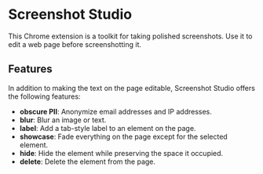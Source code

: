# Screenshot Studio

This Chrome extension is a toolkit for taking polished screenshots. Use it to edit a web page before screenshotting it.

## Features

In addition to making the text on the page editable, Screenshot Studio offers the following features:

- **obscure PII**: Anonymize email addresses and IP addresses.
- **blur**: Blur an image or text.
- **label**: Add a tab-style label to an element on the page.
- **showcase**: Fade everything on the page except for the selected element.
- **hide**: Hide the element while preserving the space it occupied.
- **delete**: Delete the element from the page.
